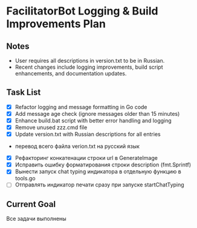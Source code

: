 # FacilitatorBot Logging & Build Improvements Plan

## Notes
- User requires all descriptions in version.txt to be in Russian.
- Recent changes include logging improvements, build script enhancements, and documentation updates.

## Task List
- [x] Refactor logging and message formatting in Go code
- [x] Add message age check (ignore messages older than 15 minutes)
- [x] Enhance build.bat script with better error handling and logging
- [x] Remove unused zzz.cmd file
- [x] Update version.txt with Russian descriptions for all entries
- перевод всего файла verion.txt на русский язык
- [x] Рефакторинг конкатенации строки url в GenerateImage
- [x] Исправить ошибку форматирования строки description (fmt.Sprintf)
- [x] Вынести запуск chat typing индикатора в отдельную функцию в tools.go
- [ ] Отправлять индикатор печати сразу при запуске startChatTyping

## Current Goal
Все задачи выполнены